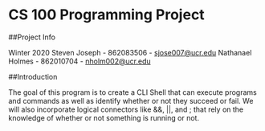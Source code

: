 # CS 100 Programming Project

##Project Info

Winter 2020 
Steven Joseph - 862083506 - sjose007@ucr.edu
Nathanael Holmes - 862010704 - nholm002@ucr.edu

##Introduction

The goal of this program is to create a CLI Shell that can execute programs and commands as well as identify whether or not they succeed or fail. We will also incorporate logical connectors like &&, ||, and ; that rely on the knowledge of whether or not something is running or not. 

